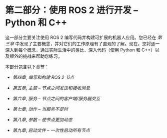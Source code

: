 # 第二部分：使用 ROS 2 进行开发 – Python 和 C++

这一部分主要关注使用 ROS 2 编写代码并构建可扩展的机器人应用。您已经在 *第三章* 中发现了主要概念，并对它们的工作原理有了直观的了解。现在，您将逐一深入到每个概念，通过实际生活中的类比、深入代码（使用 Python 和 C++）以及额外的挑战来帮助您练习。

本部分包含以下章节：

+   *第四章*, *编写和构建 ROS 2 节点*

+   *第五章*, *主题 – 节点之间发送和接收消息*

+   *第六章*, *服务 – 节点之间的客户端/服务器交互*

+   *第七章*, *动作 – 当服务不足时*

+   *第八章*, *参数 – 使节点更加动态*

+   *第九章*, *启动文件 – 一次性启动所有节点*
